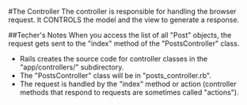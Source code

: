#The Controller
The controller is responsible for handling the browser request.
It CONTROLS the model and the view to generate a response.

##Techer's Notes
When you access the list of all "Post" objects, the request gets sent to the "index" method of the "PostsController" class.

   * Rails creates the source code for controller classes in the "app/controllers/" subdirectory.
   * The "PostsController" class will be in "posts_controller.rb".
   * The request is handled by the "index" method or action (controller methods that respond to requests are sometimes called "actions").

<!-- posts_controller.rb
  def index
    @posts = Post.all
  # render template: "posts/index.html.erb", layout: "application"
  end 
-->

